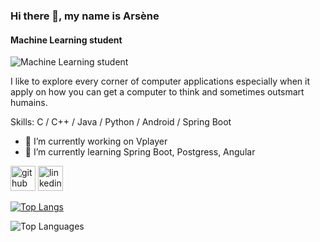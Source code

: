 ### Hi there 👋, my name is Arsène
#### Machine Learning student
![Machine Learning student](https://media.licdn.com/dms/image/v2/D4E16AQEQ6iBv2gd_Kw/profile-displaybackgroundimage-shrink_350_1400/profile-displaybackgroundimage-shrink_350_1400/0/1726466527320?e=1738195200&v=beta&t=SVQaP7mSTaBKBLzPP9fg1QtkeuXOVPdQTSfth502s6E)

I like to explore every corner of computer applications especially when it apply on how you can get a computer to think and sometimes outsmart humains.

Skills: C / C++ / Java / Python / Android / Spring Boot

- 🔭 I’m currently working on Vplayer 
- 🌱 I’m currently learning Spring Boot, Postgress, Angular 


[<img src='https://cdn.jsdelivr.net/npm/simple-icons@3.0.1/icons/github.svg' alt='github' height='40'>](https://github.com/https://github.com/ArseneGiriteka)  [<img src='https://cdn.jsdelivr.net/npm/simple-icons@3.0.1/icons/linkedin.svg' alt='linkedin' height='40'>](https://www.linkedin.com/in/https://www.linkedin.com/in/giriteka-arsene-554189254//)  

[![Top Langs](https://github-readme-stats.vercel.app/api/top-langs/?username=https://github.com/ArseneGiriteka)](https://github.com/anuraghazra/github-readme-stats)


![Top Languages](https://github-readme-stats.vercel.app/api/top-langs/?username=ArseneGiriteka&layout=compact&theme=radical)
